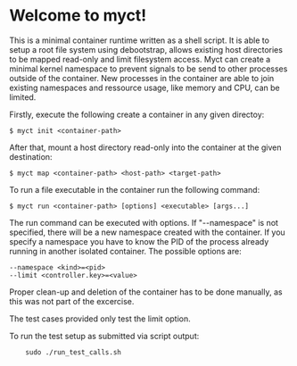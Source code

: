 # Welcome to myct!

This is a minimal container runtime written as a shell script. It is able to setup a root file system using debootstrap, allows existing host directories to be mapped read-only and limit filesystem access. Myct can create a minimal kernel namespace to prevent signals to be send to other processes outside of the container. New processes in the container are able to join existing namespaces and ressource usage, like memory and CPU, can be limited.

Firstly, execute the following create a container in any given directoy:

    $ myct init <container-path>

After that, mount a host directory read-only into the container at the given destination:

    $ myct map <container-path> <host-path> <target-path>

 To run a file executable in the container run the following command: 

    $ myct run <container-path> [options] <executable> [args...]

The run command can be executed with options. If "--namespace" is not specified, there will be a new namespace created with the container. If you specify a namespace you have to know the PID of the process already running in another isolated container.
The possible options are:

    --namespace <kind>=<pid>
    --limit <controller.key>=<value>

Proper clean-up and deletion of the container has to be done manually, as this was not part of the excercise. 

The test cases provided only test the limit option.

To run the test setup as submitted via script output:
```
    sudo ./run_test_calls.sh
```
